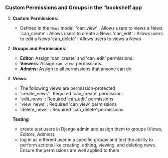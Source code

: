 ### Custom Permissions and Groups in the "bookshelf app
1. **Custom Permissions**:
   - Defined in the `News` model: 
   'can_view' : Allows users to views a News
   'can_create' : Allows users to create a News
   'can_edit' : Allows users to edit a News
   'can_delete' : Allows users to views a News

2. **Groups and Permissions**:
   - **Editor**: Assign 'can_create' and 'can_edit' permissions.
   - **Viewers**: Assign `can_view`, permissions.
   - **Admins**: Assign to all permissions that anyone can do

3. **Views**:
   - The following views are permission-protected
   - 'create_news' : Required 'can_create' permission.
   - 'edit_news'   : Required 'can_edit' permissions
   - 'view_news'   : Required  'can_view' permissions
   - 'delete_news'  : Required  'can_delete' permissions

   **Testing**
   - create test users in Django admin and assign them to groups (Views, Editors, Admins).
   - log in as different user in a specific groups and test the ability to perform actions like creating, editing, viewing, and deleting news. Ensure the permissions are well applied to them

